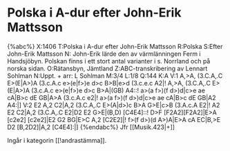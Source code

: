 # Polska i A-dur efter John-Erik Mattsson

{%abc%}
X:1406
T:Polska i A-dur efter John-Erik Mattsson
R:Polska
S:Efter John-Erik Mattsson
N: John-Erik lärde den av värmlänningen Ferm i Handsjöbyn. Polskan finns i ett stort antal varianter i s. Norrland och på norska sidan.
O:Rätansbyn, Jämtland
Z:ABC-transkribering av Lennart Sohlman
N:Uppt. + arr: L Sohlman
M:3/4
L:1/8
Q:144
K:A
V:1
A,>A, (3.C.A,.C E>(E|A>)A (3.c.A.c e>(e|f>)e d>c B>B|e>d (3.c.e.c A2|!
A,>A, (3.C.A,.C E>(E|A>)A (3.c.A.c e>(e|f>)e d>c B>A|(GB) A4::!
a>(a f>)(f d>)d|c>e ae cA|B>c dE GB|A>A (3.c.A.c e2|!
a>(a f>)(f d>)d|c>e ae cA|B>c dE GB|A2 A4:|]
V:2
E2 A,2 C2|A,2 (3.C.A,.C E>(A|d>)c B>A G>E|c>B (3.A.c.A E2|!
A2 E2 C2|A,2 (3.C.A,.C E2|D2 E2 G>E|(B,D) [C4E4]::!
D>F [F2A2][F2A2]|E>A [c2e2] [c2e2]|E2 G2 BG|E>C A,2 [C2E2]|!
f>(f d>)(d A>)A|E>A cA EC|B,>E D2 [B,2D2]|A,2 [C4E4]:|]
{%endabc%}
Jfr [[Musik.423|+]]


Ingår i kategorin [[!andrastämma]].
 


